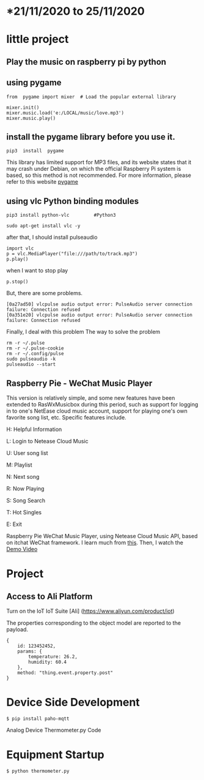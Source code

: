   # *21/11/2020 to 25/11/2020
  # little project

## Play the music on raspberry pi by python

##  using pygame
```
from  pygame import mixer  # Load the popular external library 

mixer.init()
mixer.music.load('e:/LOCAL/music/love.mp3')
mixer.music.play()
```

## install the pygame library before you use it.
```
pip3  install  pygame
```

This library has limited support for MP3 files, and its website states that it may crash under Debian, on which the official Raspberry Pi system is based, so this method is not recommended. For more information, please refer to this website [pygame](http://www.pygame.org/docs/ref/music.html)

## using vlc Python binding modules
```
pip3 install python-vlc         #Python3
```
```
sudo apt-get install vlc -y  
```
after that, I should install pulseaudio
```
import vlc
p = vlc.MediaPlayer("file:///path/to/track.mp3")
p.play()
```
when I want to stop play
```
p.stop()
```

But, there are some problems.
```
[0a27ad50] vlcpulse audio output error: PulseAudio server connection failure: Connection refused
[0a351e20] vlcpulse audio output error: PulseAudio server connection failure: Connection refused
```
Finally, I deal with this problem
The way to solve the problem
```
rm -r ~/.pulse
rm -r ~/.pulse-cookie
rm -r ~/.config/pulse
sudo pulseaudio -k
pulseaudio --start
```
## Raspberry Pie - WeChat Music Player
This version is relatively simple, and some new features have been extended to RasWxMusicbox during this period, such as support for logging in to one's NetEase cloud music account, support for playing one's own favorite song list, etc. Specific features include.

H: Helpful Information

L: Login to Netease Cloud Music

U: User song list

M: Playlist

N: Next song

R: Now Playing

S: Song Search

T: Hot Singles

E: Exit


Raspberry Pie WeChat Music Player, using Netease Cloud Music API, based on itchat WeChat framework. I learn much from [this](https://github.com/littlecodersh/ItChat). 
Then, I watch the [Demo Video](https://v.youku.com/v_show/id_XMTYwMDkzOTk4MA==.html#paction)




# Project
## Access to Ali Platform

Turn on the IoT IoT Suite [Ali] (https://www.aliyun.com/product/iot) 

The properties corresponding to the object model are reported to the payload.
```
{
    id: 123452452,
    params: {
        temperature: 26.2,
        humidity: 60.4
    },
    method: "thing.event.property.post"
}
```
# Device Side Development
```
$ pip install paho-mqtt
```
Analog Device Thermometer.py Code

# Equipment Startup
```
$ python thermometer.py
```

